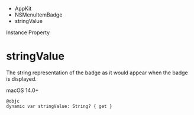 

- AppKit
- NSMenuItemBadge
-  stringValue 

Instance Property

# stringValue

The string representation of the badge as it would appear when the badge is displayed.

macOS 14.0+

``` source
@objc
dynamic var stringValue: String? { get }
```

